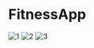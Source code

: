 # FitnessApp
![1](https://cloud.githubusercontent.com/assets/20631330/20545863/8ece42d8-b0df-11e6-8f12-1b5ff49586d7.png)
![2](https://cloud.githubusercontent.com/assets/20631330/20545868/9b0df39a-b0df-11e6-9053-b8e90805a613.png)
![3](https://cloud.githubusercontent.com/assets/20631330/20545871/a3477c5c-b0df-11e6-8a75-77644f8966a1.png)
